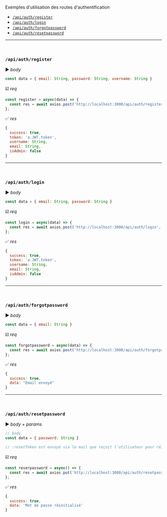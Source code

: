 Exemples d'utilisation des routes d'authentification
- [`/api/auth/register`](#apiauthregister)
- [`/api/auth/login`](#apiauthlogin)
- [`/api/auth/forgotpassword`](#apiauthforgotpassword)
- [`/api/auth/resetpassword`](#apiauthresetpassword)

<hr />
<br />

### `/api/auth/register`
:arrow_forward: *body*
```javascript
const data = { email: String, password: String, username: String }
```
:ballot_box_with_check: *req*
```javascript
const register = async(data) => {
  const res = await axios.post('http://localhost:3000/api/auth/register', data );
};
```
:white_check_mark: *res*
```javascript
{
  success: true,
  token: 'a.JWT.token',
  username: String,
  email: String,
  isAdmin: false
}
```
<hr />
<br />

### `/api/auth/login`
:arrow_forward: *body*
```javascript
const data = { email: String, password: String }
```
:ballot_box_with_check: *req*
```javascript
const login = async(data) => {
  const res = await axios.post('http://localhost:3000/api/auth/login', data );
};

```
:white_check_mark: *res*
```javascript
{
  success: true,
  token: 'a.JWT.token',
  username: String,
  email: String,
  isAdmin: false
}
```
<hr />
<br />

### `/api/auth/forgotpassword`
:arrow_forward: *body*
```javascript
const data = { email: String }
```
:ballot_box_with_check: *req*
```javascript
const forgotpassword = async(data) => {
  const res = await axios.post('http://localhost:3000/api/auth/forgotpassword', data );
};
```
:white_check_mark: *res*
```javascript
{
  success: true,
  data: "Email envoyé"
}
```
<hr />
<br />

### `/api/auth/resetpassword`
:arrow_forward: *body + params*
```javascript
// body
const data = { password: String }

// :resetToken est envoyé via le mail que reçoit l'utilisateur pour réinitialiser son mot de passe
```
:ballot_box_with_check: *req*
```javascript
const reserpassword = async() => {
  const res = await axios.put('http://localhost:3000/api/auth/resetpassword/:resetToken', data);
};
```
:white_check_mark: *res*
```javascript
{
  success: true,
  data: 'Mot de passe réinitialisé'
}
```